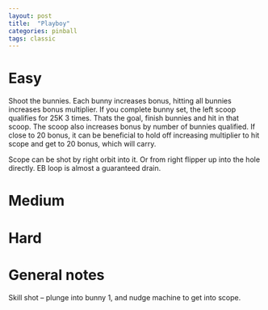 ```yaml
---
layout: post
title:  "Playboy"
categories: pinball
tags: classic
---
```


# Easy
Shoot the bunnies. Each bunny increases bonus, hitting all bunnies increases bonus multiplier. If you complete bunny set, the left scoop qualifies for 25K 3 times. Thats the goal, finish bunnies and hit in that scoop. The scoop also increases bonus by number of bunnies qualified. If close to 20 bonus, it can be beneficial to hold off increasing multiplier to hit scope and get to 20 bonus, which will carry.

Scope can be shot by right orbit into it. Or from right flipper up into the hole directly. EB loop is almost a guaranteed drain.

# Medium
# Hard
# General notes
Skill shot – plunge into bunny 1, and nudge machine to get into scope.

